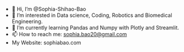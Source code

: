 - 👋 Hi, I’m @Sophia-Shihao-Bao
- 👀 I’m interested in Data science, Coding, Robotics and Biomedical Engineering.
- 🌱 I’m currently learning Pandas and Numpy with Plotly and Streamlit.
- 📫 How to reach me: sophia.bao20@gmail.com
- My Website: sophiabao.com

<!---
Sophia-Shihao-Bao/Sophia-Shihao-Bao is a ✨ special ✨ repository because its `README.md` (this file) appears on your GitHub profile.
You can click the Preview link to take a look at your changes.
--->
